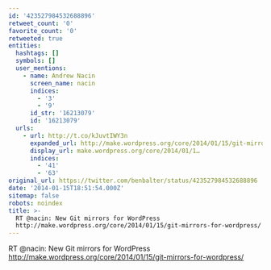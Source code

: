 ```yaml
---
id: '423527984532688896'
retweet_count: '0'
favorite_count: '0'
retweeted: true
entities:
  hashtags: []
  symbols: []
  user_mentions:
    - name: Andrew Nacin
      screen_name: nacin
      indices:
        - '3'
        - '9'
      id_str: '16213079'
      id: '16213079'
  urls:
    - url: http://t.co/kJuvtIWY3n
      expanded_url: http://make.wordpress.org/core/2014/01/15/git-mirrors-for-wordpress/
      display_url: make.wordpress.org/core/2014/01/1…
      indices:
        - '41'
        - '63'
original_url: https://twitter.com/benbalter/status/423527984532688896
date: '2014-01-15T18:51:54.000Z'
sitemap: false
robots: noindex
title: >-
  RT @nacin: New Git mirrors for WordPress
  http://make.wordpress.org/core/2014/01/15/git-mirrors-for-wordpress/
---
```


RT @nacin: New Git mirrors for WordPress http://make.wordpress.org/core/2014/01/15/git-mirrors-for-wordpress/